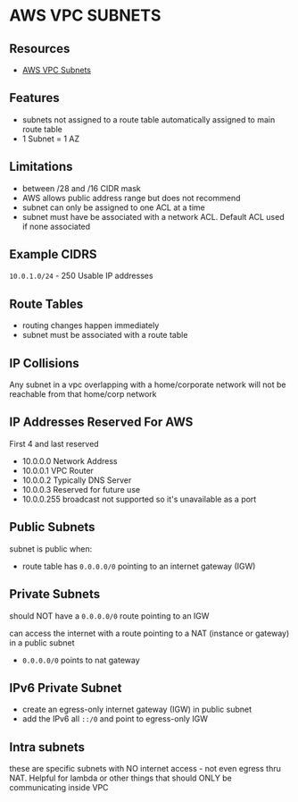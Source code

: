 # AWS VPC SUBNETS


## Resources

- [AWS VPC Subnets](https://docs.aws.amazon.com/vpc/latest/userguide/configure-subnets.html)

## Features
- subnets not assigned to a route table automatically assigned to main route table
- 1 Subnet = 1 AZ

## Limitations

- between /28 and /16 CIDR mask
- AWS allows public address range but does not recommend
- subnet can only be assigned to one ACL at a time
- subnet must have be associated with a network ACL. Default ACL used if none associated

## Example CIDRS
`10.0.1.0/24` - 250 Usable IP addresses

## Route Tables

- routing changes happen immediately
- subnet must be associated with a route table

## IP Collisions

Any subnet in a vpc overlapping with a home/corporate network will not be
reachable from that home/corp network

## IP Addresses Reserved For AWS

First 4 and last reserved

- 10.0.0.0 Network Address
- 10.0.0.1 VPC Router
- 10.0.0.2 Typically DNS Server
- 10.0.0.3 Reserved for future use
- 10.0.0.255 broadcast not supported so it's unavailable as a port

## Public Subnets

subnet is public when:

- route table has `0.0.0.0/0` pointing to an internet gateway (IGW)

## Private Subnets

should NOT have a `0.0.0.0/0` route pointing to an IGW

can access the internet with a route pointing to a NAT (instance or gateway) in a public subnet

- `0.0.0.0/0` points to nat gateway

## IPv6 Private Subnet

- create an egress-only internet gateway (IGW) in public subnet
- add the IPv6 all `::/0` and point to egress-only IGW


## Intra subnets
these are specific subnets with NO internet access - not even egress thru NAT.
Helpful for lambda or other things that should ONLY be communicating inside VPC
